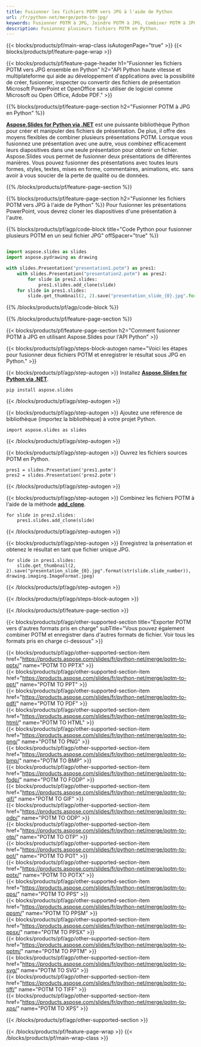 ```yaml
---
title: Fusionner les fichiers POTM vers JPG à l'aide de Python
url: /fr/python-net/merge/potm-to-jpg/
keywords: Fusionner POTM à JPG, Joindre POTM à JPG, Combiner POTM à JPG, PowerPoint, Présentation, JPG, Python, Aspose
description: Fusionnez plusieurs fichiers POTM en Python.
---
```


{{< blocks/products/pf/main-wrap-class isAutogenPage="true" >}}
{{< blocks/products/pf/feature-page-wrap >}}

{{< blocks/products/pf/feature-page-header h1="Fusionner les fichiers POTM vers JPG ensemble en Python" h2="API Python haute vitesse et multiplateforme qui aide au développement d'applications avec la possibilité de créer, fusionner, inspecter ou convertir des fichiers de présentation Microsoft PowerPoint et OpenOffice sans utiliser de logiciel comme Microsoft ou Open Office, Adobe PDF." >}}

{{% blocks/products/pf/feature-page-section h2="Fusionner POTM à JPG en Python" %}}

[**Aspose.Slides for Python via .NET**](https://products.aspose.com/slides/fr/python-net/) est une puissante bibliothèque Python pour créer et manipuler des fichiers de présentation. De plus, il offre des moyens flexibles de combiner plusieurs présentations POTM. Lorsque vous fusionnez une présentation avec une autre, vous combinez efficacement leurs diapositives dans une seule présentation pour obtenir un fichier. Aspose.Slides vous permet de fusionner deux présentations de différentes manières. Vous pouvez fusionner des présentations avec toutes leurs formes, styles, textes, mises en forme, commentaires, animations, etc. sans avoir à vous soucier de la perte de qualité ou de données.

{{% /blocks/products/pf/feature-page-section %}}

{{% blocks/products/pf/feature-page-section  h2="Fusionner les fichiers POTM vers JPG à l'aide de Python" %}}
Pour fusionner les présentations PowerPoint, vous devrez cloner les diapositives d'une présentation à l'autre.

{{% blocks/products/pf/agp/code-block title="Code Python pour fusionner plusieurs POTM en un seul fichier JPG" offSpacer="true" %}}

```python

import aspose.slides as slides
import aspose.pydrawing as drawing

with slides.Presentation("presentation1.potm") as pres1:
    with slides.Presentation("presentation2.potm") as pres2:
        for slide in pres2.slides:
            pres1.slides.add_clone(slide)
    for slide in pres1.slides:
        slide.get_thumbnail(2, 2).save("presentation_slide_{0}.jpg".format(str(slide.slide_number)), drawing.imaging.ImageFormat.jpeg)
```


{{% /blocks/products/pf/agp/code-block %}}

{{% /blocks/products/pf/feature-page-section %}}

{{< blocks/products/pf/feature-page-section  h2="Comment fusionner POTM à JPG en utilisant Aspose.Slides pour l'API Python" >}}

{{< blocks/products/pf/agp/steps-block-autogen name="Voici les étapes pour fusionner deux fichiers POTM et enregistrer le résultat sous JPG en Python." >}}

{{< blocks/products/pf/agp/step-autogen >}}
Installez [**Aspose.Slides for Python via .NET**](https://products.aspose.com/slides/fr/python-net/).
```
pip install aspose.slides
```
{{< /blocks/products/pf/agp/step-autogen >}}

{{< blocks/products/pf/agp/step-autogen >}}
Ajoutez une référence de bibliothèque (importez la bibliothèque) à votre projet Python.
```
import aspose.slides as slides
```
{{< /blocks/products/pf/agp/step-autogen >}}

{{< blocks/products/pf/agp/step-autogen >}}
Ouvrez les fichiers sources POTM en Python.
```
pres1 = slides.Presentation('pres1.potm')
pres2 = slides.Presentation('pres2.potm')
```
{{< /blocks/products/pf/agp/step-autogen >}}

{{< blocks/products/pf/agp/step-autogen >}}
Combinez les fichiers POTM à l'aide de la méthode [**add_clone**](https://reference.aspose.com/slides/python-net/aspose.slides/islidecollection/#methods).
```
for slide in pres2.slides:
    pres1.slides.add_clone(slide)
```
{{< /blocks/products/pf/agp/step-autogen >}}

{{< blocks/products/pf/agp/step-autogen >}}
Enregistrez la présentation et obtenez le résultat en tant que fichier unique JPG.
```
for slide in pres1.slides:
    slide.get_thumbnail(2, 2).save("presentation_slide_{0}.jpg".format(str(slide.slide_number)), drawing.imaging.ImageFormat.jpeg)
```

{{< /blocks/products/pf/agp/step-autogen >}}

{{< /blocks/products/pf/agp/steps-block-autogen >}}

{{< /blocks/products/pf/feature-page-section >}}

{{< blocks/products/pf/agp/other-supported-section title="Exporter POTM vers d'autres formats pris en charge" subTitle="Vous pouvez également combiner POTM et enregistrer dans d'autres formats de fichier. Voir tous les formats pris en charge ci-dessous" >}}

{{< blocks/products/pf/agp/other-supported-section-item href="https://products.aspose.com/slides/fr/python-net/merge/potm-to-pptx/" name="POTM TO PPTX" >}}  
{{< blocks/products/pf/agp/other-supported-section-item href="https://products.aspose.com/slides/fr/python-net/merge/potm-to-ppt/" name="POTM TO PPT" >}}  
{{< blocks/products/pf/agp/other-supported-section-item href="https://products.aspose.com/slides/fr/python-net/merge/potm-to-pdf/" name="POTM TO PDF" >}}  
{{< blocks/products/pf/agp/other-supported-section-item href="https://products.aspose.com/slides/fr/python-net/merge/potm-to-html/" name="POTM TO HTML" >}}  
{{< blocks/products/pf/agp/other-supported-section-item href="https://products.aspose.com/slides/fr/python-net/merge/potm-to-png/" name="POTM TO PNG" >}}  
{{< blocks/products/pf/agp/other-supported-section-item href="https://products.aspose.com/slides/fr/python-net/merge/potm-to-bmp/" name="POTM TO BMP" >}}  
{{< blocks/products/pf/agp/other-supported-section-item href="https://products.aspose.com/slides/fr/python-net/merge/potm-to-fodp/" name="POTM TO FODP" >}}  
{{< blocks/products/pf/agp/other-supported-section-item href="https://products.aspose.com/slides/fr/python-net/merge/potm-to-gif/" name="POTM TO GIF" >}}  
{{< blocks/products/pf/agp/other-supported-section-item href="https://products.aspose.com/slides/fr/python-net/merge/potm-to-odp/" name="POTM TO ODP" >}}  
{{< blocks/products/pf/agp/other-supported-section-item href="https://products.aspose.com/slides/fr/python-net/merge/potm-to-otp/" name="POTM TO OTP" >}}  
{{< blocks/products/pf/agp/other-supported-section-item href="https://products.aspose.com/slides/fr/python-net/merge/potm-to-pot/" name="POTM TO POT" >}}  
{{< blocks/products/pf/agp/other-supported-section-item href="https://products.aspose.com/slides/fr/python-net/merge/potm-to-potx/" name="POTM TO POTX" >}}  
{{< blocks/products/pf/agp/other-supported-section-item href="https://products.aspose.com/slides/fr/python-net/merge/potm-to-pps/" name="POTM TO PPS" >}}  
{{< blocks/products/pf/agp/other-supported-section-item href="https://products.aspose.com/slides/fr/python-net/merge/potm-to-ppsm/" name="POTM TO PPSM" >}}  
{{< blocks/products/pf/agp/other-supported-section-item href="https://products.aspose.com/slides/fr/python-net/merge/potm-to-ppsx/" name="POTM TO PPSX" >}}  
{{< blocks/products/pf/agp/other-supported-section-item href="https://products.aspose.com/slides/fr/python-net/merge/potm-to-pptm/" name="POTM TO PPTM" >}}  
{{< blocks/products/pf/agp/other-supported-section-item href="https://products.aspose.com/slides/fr/python-net/merge/potm-to-svg/" name="POTM TO SVG" >}}  
{{< blocks/products/pf/agp/other-supported-section-item href="https://products.aspose.com/slides/fr/python-net/merge/potm-to-tiff/" name="POTM TO TIFF" >}}  
{{< blocks/products/pf/agp/other-supported-section-item href="https://products.aspose.com/slides/fr/python-net/merge/potm-to-xps/" name="POTM TO XPS" >}}  


{{< /blocks/products/pf/agp/other-supported-section >}}

{{< /blocks/products/pf/feature-page-wrap >}}
{{< /blocks/products/pf/main-wrap-class >}}